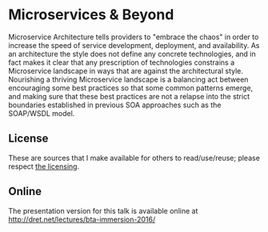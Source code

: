 # Microservices & Beyond

Microservice Architecture tells providers to "embrace the chaos" in order to increase the speed of service development, deployment, and availability. As an architecture the style does not define any concrete technologies, and in fact makes it clear that any prescription of technologies constrains a Microservice landscape in ways that are against the architectural style. Nourishing a thriving Microservice landscape is a balancing act between encouraging some best practices so that some common patterns emerge, and making sure that these best practices are not a relapse into the strict boundaries established in previous SOA approaches such as the SOAP/WSDL model.


## License

These are sources that I make available for others to read/use/reuse; please respect [the licensing](../LICENSE).


## Online

The presentation version for this talk is available online at http://dret.net/lectures/bta-immersion-2016/

